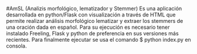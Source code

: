 #AmSL (Analizis morfológico, lematizador y Stemmer)
Es una aplicación desarrollada en python/Flask con visualización a través de HTML que permite realizar análisis morfológico
lematizar y extraer los stemmers de una oración dada en español. Para su ejecución es necesario tener instalado Freeling, Flask y python
de preferencia en sus versiones más recientes. Para finalmente ejecutar se usa el comando $ python index.py en consola.
